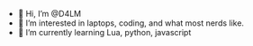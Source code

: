 - 👋 Hi, I’m @D4LM
- 👀 I’m interested in laptops, coding, and what most nerds like.
- 🌱 I’m currently learning Lua, python, javascript


<!---
D4LM1backupPan3/D4LM1backupPan3 is a ✨ special ✨ repository because its `README.md` (this file) appears on your GitHub profile.
You can click the Preview link to take a look at your changes.
--->
